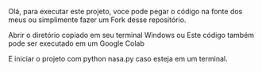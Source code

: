 Olá, para executar este projeto, voce pode pegar o código na fonte dos meus ou simplimente fazer um Fork desse repositório.

Abrir o diretório copiado em seu terminal Windows ou Este código também pode ser executado em um Google Colab

E iniciar o projeto com python nasa.py caso esteja em um terminal.
